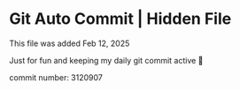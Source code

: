 # Git Auto Commit | Hidden File

This file was added Feb 12, 2025

Just for fun and keeping my daily git commit active 🤪

commit number: 3120907
